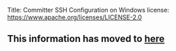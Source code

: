 Title: Committer SSH Configuration on Windows
license: https://www.apache.org/licenses/LICENSE-2.0

<script type="text/javascript">
location.href = location.href.replace(/^https?:\/\/[^\/]+\/dev\//, 'https://infra.apache.org/');
</script>


<h2>This information has moved to <a href="https://infra.apache.org/user-ssh-windows.html">here</a></h2>

